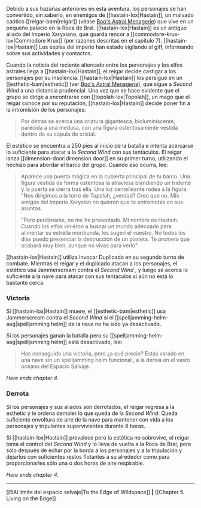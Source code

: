 Debido a sus hazañas anteriores en esta aventura, los personajes se han convertido, sin saberlo, en enemigos de [[hastain-lox|Hastain]], un malvado caótico [[reigar-bam|reigar]] (véase [Boo's Astral Menagerie](https://5etools-mirror-1.github.io/book.html#BAM)) que vive en un pequeño palacio en la Roca de Bral. [[hastain-lox|Hastain]] es un antiguo aliado del Imperio Xaryxiano, que guarda rencor a [[commodore-krux-lox|Commodore Krux]] (por razones descritas en el capítulo 7). [[hastain-lox|Hastain]] Los espías del imperio han estado vigilando al giff, informando sobre sus actividades y contactos.

Cuando la noticia del reciente altercado entre los personajes y los elfos astrales llega a [[hastain-lox|Hastain]], el reigar decide castigar a los personajes por su insolencia. [[hastain-lox|Hastain]] los persigue en un [[esthetic-bam|esthetic]] (ver [Boo's Astral Menagerie](https://5etools-mirror-1.github.io/book.html#BAM)), que sigue a  _Second Wind_ a una distancia prudencial. Una vez que se hace evidente que el grupo se dirige a encontrarse con [[topolah-lox|Topolah]], un mago que el reigar conoce por su reputación, [[hastain-lox|Hastain]] decide poner fin a la intromisión de los personajes:

> Por detrás se acerca una criatura gigantesca, bioluminiscente, parecida a una medusa, con una figura ostentosamente vestida dentro de su cúpula de cristal.  

El estético se encuentra a 250 pies al inicio de la batalla e intenta acercarse lo suficiente para atacar a la  _Second Wind_ con sus tentáculos. El reigar lanza [[dimension-door|dimension door]] en su primer turno, utilizando el hechizo para abordar el barco del grupo. Cuando eso ocurra, lee:  

> Aparece una puerta mágica en la cubierta principal de tu barco. Una figura vestida de forma ostentosa la atraviesa blandiendo un tridente y la puerta se cierra tras ella. Una luz centelleante rodea a la figura. "Nos dirigimos a la torre de Topolah, ¿verdad? Creo que no. Mis amigos del Imperio Xaryxian no quieren que te entrometas en sus asuntos.
> 
> "Pero perdóname, no me he presentado. Mi nombre es Hastain. Cuando los elfos vinieron a buscar un mundo adecuado para alimentar su estrella moribunda, les sugerí el vuestro. No todos los días puedo presenciar la destrucción de un planeta. Te prometo que acabará muy bien, aunque no vivas para verlo".

[[hastain-lox|Hastain]] utiliza Invocar Duplicado en su segundo turno de combate. Mientras el reigar y el duplicado atacan a los personajes, el estético usa Jammerscream contra el  _Second Wind_ , y luego se acerca lo suficiente a la nave para atacar con sus tentáculos si aún no está lo bastante cerca.  

### Victoria

Si [[hastain-lox|Hastain]] muere, el [[esthetic-bam|esthetic]] usa Jammerscream contra el  _Second Wind_ si el [[spelljamming-helm-aag|spelljamming helm]] de la nave no ha sido ya desactivado.

Si los personajes ganan la batalla pero su [[spelljamming-helm-aag|spelljamming helm]] está desactivado, lee:

> Has conseguido una victoria, pero ¿a qué precio? Estás varado en una nave sin un spelljamming helm funcional , a la deriva en el vasto océano del Espacio Salvaje.  

_Here ends_ _chapter 4._

###  Derrota

Si los personajes y sus aliados son derrotados, el reigar regresa a la esthetic y le ordena demoler lo que queda de la  _Second Wind_. Queda suficiente envoltura de aire de la nave para mantener con vida a los personajes y tripulantes supervivientes durante 8 horas.

Si [[hastain-lox|Hastain]] prevalece pero la estética no sobrevive, el reigar toma el control del  _Second Wind_ y lo lleva de vuelta a la Roca de Bral, pero sólo después de echar por la borda a los personajes y a la tripulación y dejarlos con suficientes restos flotantes a su alrededor como para proporcionarles sólo una o dos horas de aire respirable.

_Here ends_ _chapter 4._
* * *

[[5Al límite del espacio salvaje|To the Edge of Wildspace]] **|** [[Chapter 5. Living on the Edge]]
